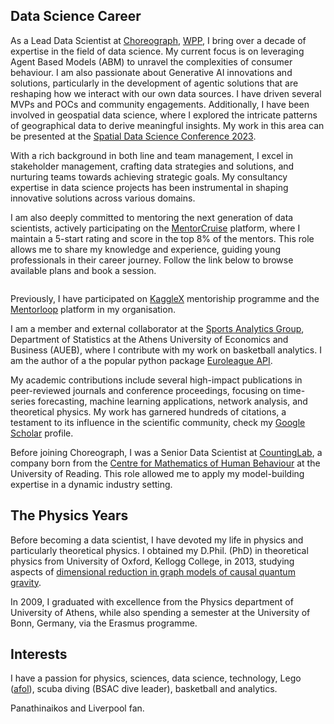   <!--  -->

## Data Science Career

As a Lead Data Scientist at [Choreograph](https://www.choreograph.com/), [WPP](https://www.wpp.com/), I bring over a decade of expertise in the field of data science.
My current focus is on leveraging Agent Based Models (ABM) to unravel the complexities of consumer behaviour.
I am also passionate about Generative AI innovations and solutions, particularly in the development of agentic solutions that are reshaping how we interact with our own data sources. I have driven several MVPs and POCs and community engagements.
Additionally, I have been involved in geospatial data science, where I explored the intricate patterns of geographical data to derive meaningful insights. My work in this area can be presented at the [Spatial Data Science Conference 2023](https://youtu.be/zKL6cuiOtcY?si=D-MClSFb4x4LEhqE).

With a rich background in both line and team management, I excel in stakeholder management, crafting data strategies and solutions, and nurturing teams towards achieving strategic goals. My consultancy expertise in data science projects has been instrumental in shaping innovative solutions across various domains.

I am also deeply committed to mentoring the next generation of data scientists, actively participating on the [MentorCruise](https://mentorcruise.com/mentor/georgiosgiasemidis/) platform, where I maintain a 5-start rating and score in the top 8% of the mentors. This role allows me to share my knowledge and experience, guiding young professionals in their career journey. Follow the link below to browse available plans and book a session.

<a href="https://mentorcruise.com/mentor/georgiosgiasemidis/">
<img src="https://mentorcruise.com/mentor/georgiosgiasemidis/widget/" loading="lazy" class="md:h-28" style="max-height: 140px" alt="">
</a>

Previously, I have participated on [KaggleX](https://www.kagglex.org/) mentoriship programme and the [Mentorloop](https://mentorloop.com/) platform in my organisation.

I am a member and external collaborator at the [Sports Analytics Group]((https://aueb-analytics.wixsite.com/sports)), Department of Statistics at the Athens University of Economics and Business (AUEB), where I contribute with my work on basketball analytics. I am the author of a the popular python package [Euroleague API](https://pypi.org/project/euroleague-api/).

My academic contributions include several high-impact publications in peer-reviewed journals and conference proceedings, focusing on time-series forecasting, machine learning applications, network analysis, and theoretical physics. My work has garnered hundreds of citations, a testament to its influence in the scientific community, check my [Google Scholar](https://scholar.google.co.uk/citations?user=vVyWiE8AAAAJ&hl=en/) profile.

Before joining Choreograph, I was a Senior Data Scientist at [CountingLab](https://www.countinglabs.co.uk/), a company born from the [Centre for Mathematics of Human Behaviour](https://www.reading.ac.uk/cmohb/) at the University of Reading. This role allowed me to apply my model-building expertise in a dynamic industry setting.

## The Physics Years

Before becoming a data scientist, I have devoted my life in physics and particularly theoretical physics. I obtained my D.Phil. (PhD) in theoretical physics from University of Oxford, Kellogg College, in 2013, studying aspects of [dimensional reduction in graph models of causal quantum gravity](https://solo.bodleian.ox.ac.uk/permalink/44OXF_INST/ao2p7t/cdi_proquest_journals_1683609513).

In 2009, I graduated with excellence from the Physics department of University of Athens, while also spending a semester at the University of Bonn, Germany, via the Erasmus programme.

## Interests

I have a passion for physics, sciences, data science, technology, Lego ([afol](https://g.co/kgs/N2ZiDp)), scuba diving (BSAC dive leader), basketball and analytics.

Panathinaikos and Liverpool fan.
